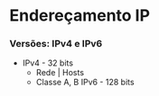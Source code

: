 # Endereçamento IP
### Versões: IPv4 e IPv6

- IPv4 - 32 bits
	- Rede | Hosts
	- Classe A, B 
IPv6 - 128 bits
<!--stackedit_data:
eyJoaXN0b3J5IjpbLTE0NDY0MDYzXX0=
-->